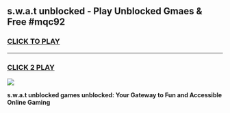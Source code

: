 
## s.w.a.t unblocked - Play Unblocked Gmaes & Free #mqc92
<h3>
<a href="https://news.freeplayer.one?title=s.w.a.t_unblocked&ref=24F">CLICK TO PLAY</a></h3>
<hr>

<h3>
<a href="https://news.freeplayer.one?title=s.w.a.t_unblocked&ref=24F">CLICK 2 PLAY</a>
  
</h3>

<a href="https://news.freeplayer.one?title=s.w.a.t_unblocked&ref=24F/"><img src="https://clearcache.store/games.png"></a>


**s.w.a.t unblocked games unblocked: Your Gateway to Fun and Accessible Online Gaming**
